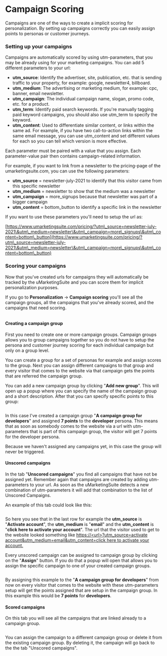 # Campaign Scoring

Campaigns are one of the ways to create a implicit scoring for personalization. By setting up campaigns correctly you can easily assign points to personas or customer journeys.

### Setting up your campaigns

Campaigns are automatically scored by using utm-parameters, that you may be already using for your marketing campaigns. You can add 5 different parameters to your url:

* **utm\_source**: Identify the advertiser, site, publication, etc. that is sending traffic to your property, for example: google, newsletter4, billboard.
* **utm\_medium**: The advertising or marketing medium, for example: cpc, banner, email newsletter.
* **utm\_campaign**: The individual campaign name, slogan, promo code, etc. for a product.
* **utm\_term**: Identify paid search keywords. If you're manually tagging paid keyword campaigns, you should also use utm\_term to specify the keyword.
* **utm\_content**: Used to differentiate similar content, or links within the same ad. For example, if you have two call-to-action links within the same email message, you can use utm\_content and set different values for each so you can tell which version is more effective.

Each parameter must be paired with a value that you assign. Each parameter-value pair then contains campaign-related information.

For example, if you want to link from a newsletter to the pricing-page of the umarketingsuite.com, you can use the following parameters:

* **utm\_source** = newsletter-july-2021 to identify that this visitor came from this specific newsletter
* **utm\_medium** = newsletter to show that the medium was a newsletter
* **utm\_campaign** = more\_signups because that newsletter was part of a bigger campaign
* **utm\_content** = bottom\_button to identify a specific link in the newsletter

If you want to use these parameters you'll need to setup the url as:

[https://www.umarketingsuite.com/pricing/?utm\_source=newsletter-july-2021\&utm\_medium=newsletter\&utm\_campaign=more\_signups\&utm\_content=bottom\_button](https://www.umarketingsuite.com/pricing/?utm\_source=newsletter-july-2021\&utm\_medium=newsletter\&utm\_campaign=more\_signups\&utm\_content=bottom\_button)

### Scoring your campaigns

Now that you've created urls for campaigns they will automatically be tracked by the uMarketingSuite and you can score them for implicit personalization purposes.

If you go to **Personalization** -> **Campaign scoring** you'll see all the campaign groups, all the campaigns that you've already scored, and the campaigns that need scoring.

![]()

#### Creating a campaign group

First you need to create one or more campaign groups. Campaign groups allows you to group campaigns together so you do not have to setup the persona and customer journey scoring for each individual campaign but only on a group level.

You can create a group for a set of personas for example and assign scores to the group. Next you can assign different campaigns to that group and every visitor that comes to the website via that campaign gets the points that are referred the campaign group.

You can add a new campaign group by clicking "**Add new group**". This will open up a popup where you can specify the name of the campaign group and a short description. After that you can specify specific points to this group:

![]()

In this case I've created a campaign group "**A campaign group for developers**" and assigned **7 points** to the **developer** persona. This means that as soon as somebody comes to the website via a url with utm-parameters that is part of this campaign group, the visitor will get 7 points for the developer persona.

Because we haven't assigned any campaigns yet, in this case the group will never be triggered.

#### Unscored campaigns

In the tab "**Unscored campaigns**" you find all campaigns that have not be assigned yet. Remember again that campaigns are created by adding utm-parameters to your url. As soon as the uMarketingSuite detects a new combination of utm-parameters it will add that combination to the list of Unscored Campaigns.

An example of this tab could look like this:

![]()

So here you see that in the last row for example the **utm\_source** is "**Activate account**", the **utm\_medium** is "**email**" and the **utm\_content** is "**click here to activate your account**". The url that the visitor used to get to the website looked something like [https://\<url>?utm\_source=activate account\&utm\_medium=email\&utm\_content=click here to activate your account.](https:/%3Curl%3E)

Every unscored campaign can be assigned to campaign group by clicking on the "**Assign**" button. If you do that a popup will open that allows you to assign the specific campaign to one of your created campaign groups.

![]()

By assigning this example to the "**A campaign group for developers**" from now on every visitor that comes to the website with these utm-parameters setup will get the points assigned that are setup in the campaign group. In this example this would be **7 points** for **developers**.

#### Scored campaigns

On this tab you will see all the campaigns that are linked already to a campaign group.

![]()

You can assign the campaign to a different campaign group or delete it from the existing campaign group. By deleting it, the campaign will go back to the the tab "Unscored campaigns".
